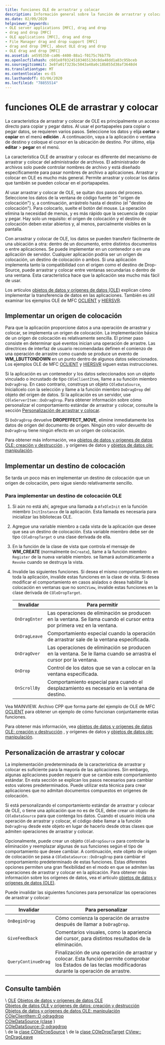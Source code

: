 ```yaml
---
title: funciones OLE de arrastrar y colocar
description: Información general sobre la función de arrastrar y colocar de Microsoft Foundation Classes (MFC) OLE, cómo implementar un origen de colocación, un destino de colocación y cómo personalizar la función de arrastrar y colocar.
ms.date: 02/09/2020
helpviewer_keywords:
- OLE server applications [MFC], drag and drop
- drag and drop [MFC]
- OLE applications [MFC], drag and drop
- File Manager drag and drop support [MFC]
- drag and drop [MFC], about OLE drag and drop
- OLE drag and drop [MFC]
ms.assetid: a4595350-ca06-4400-88a1-f0175c76b77b
ms.openlocfilehash: c601e8f0324510346513dc8da48dd1a83c95bceb
ms.sourcegitcommit: 3e8fa01f323bc5043a48a0c18b855d38af3648d4
ms.translationtype: MT
ms.contentlocale: es-ES
ms.lasthandoff: 03/06/2020
ms.locfileid: "78855514"
---
```

# <a name="ole-drag-and-drop"></a>funciones OLE de arrastrar y colocar

La característica de arrastrar y colocar de OLE es principalmente un acceso directo para copiar y pegar datos. Al usar el portapapeles para copiar o pegar datos, se requieren varios pasos. Seleccione los datos y elija **cortar** o **copiar** en el menú **edición** . A continuación, vaya a la aplicación o ventana de destino y coloque el cursor en la ubicación de destino. Por último, elija **editar** > **pegar** en el menú.

La característica OLE de arrastrar y colocar es diferente del mecanismo de arrastrar y colocar del administrador de archivos. El administrador de archivos solo puede controlar nombres de archivo y está diseñado específicamente para pasar nombres de archivo a aplicaciones. Arrastrar y colocar en OLE es mucho más general. Permite arrastrar y colocar los datos que también se pueden colocar en el portapapeles.

Al usar arrastrar y colocar de OLE, se quitan dos pasos del proceso. Seleccione los datos de la ventana de código fuente (el "origen de colocación") y, a continuación, arrástrelo hasta el destino (el "destino de colocación"). Para colocarlo, suelte el botón del mouse. La operación elimina la necesidad de menús, y es más rápido que la secuencia de copiar y pegar. Hay solo un requisito: el origen de colocación y el destino de colocación deben estar abiertos y, al menos, parcialmente visibles en la pantalla.

Con arrastrar y colocar de OLE, los datos se pueden transferir fácilmente de una ubicación a otra: dentro de un documento, entre distintos documentos o entre aplicaciones. Se puede implementar en un contenedor o en una aplicación de servidor. Cualquier aplicación podría ser un origen de colocación, un destino de colocación o ambos. Si una aplicación implementa tanto la compatibilidad con el origen como el destino de Drop-Source, puede arrastrar y colocar entre ventanas secundarias o dentro de una ventana. Esta característica hace que la aplicación sea mucho más fácil de usar.

Los artículos [objetos de datos y orígenes de datos (OLE)](../mfc/data-objects-and-data-sources-ole.md) explican cómo implementar la transferencia de datos en las aplicaciones. También es útil examinar los ejemplos OLE de MFC [OCLIENT](../overview/visual-cpp-samples.md) y [HIERSVR](../overview/visual-cpp-samples.md).

## <a name="implement-a-drop-source"></a>Implementar un origen de colocación

Para que la aplicación proporcione datos a una operación de arrastrar y colocar, se implementa un origen de colocación. La implementación básica de un origen de colocación es relativamente sencilla. El primer paso consiste en determinar qué eventos inician una operación de arrastre. Las directrices de interfaz de usuario recomendadas definen el comienzo de una operación de arrastre como cuando se produce un evento de **WM_LBUTTONDOWN** en un punto dentro de algunos datos seleccionados. Los ejemplos OLE de MFC [OCLIENT](../overview/visual-cpp-samples.md) y [HIERSVR](../overview/visual-cpp-samples.md) siguen estas instrucciones.

Si la aplicación es un contenedor y los datos seleccionados son un objeto vinculado o incrustado de tipo `COleClientItem`, llame a su función miembro `DoDragDrop`. En caso contrario, construya un objeto `COleDataSource`, Inicialícelo con la selección y llame a la función miembro `DoDragDrop` del objeto del origen de datos. Si la aplicación es un servidor, use `COleServerItem::DoDragDrop`. Para obtener información sobre cómo personalizar el comportamiento estándar de arrastrar y colocar, consulte la sección [Personalización de arrastrar y colocar](#customize-drag-and-drop).

Si `DoDragDrop` devuelve **DROPEFFECT_MOVE**, elimine inmediatamente los datos de origen del documento de origen. Ningún otro valor devuelto de `DoDragDrop` tiene ningún efecto en un origen de colocación.

Para obtener más información, vea [objetos de datos y orígenes de datos OLE: creación y destrucción](../mfc/data-objects-and-data-sources-creation-and-destruction.md) , y orígenes de datos y [objetos de datos ole: manipulación](../mfc/data-objects-and-data-sources-manipulation.md)\.

## <a name="implement-a-drop-target"></a>Implementar un destino de colocación

Se tarda un poco más en implementar un destino de colocación que un origen de colocación, pero sigue siendo relativamente sencillo.

### <a name="to-implement-an-ole-drop-target"></a>Para implementar un destino de colocación OLE

1. Si aún no está ahí, agregue una llamada a `AfxOleInit` en la función miembro `InitInstance` de la aplicación. Esta llamada es necesaria para inicializar las bibliotecas OLE.

1. Agregue una variable miembro a cada vista de la aplicación que desee que sea un destino de colocación. Esta variable miembro debe ser de tipo `COleDropTarget` o una clase derivada de ella.

1. En la función de la clase de vista que controla el mensaje de **WM_CREATE** (normalmente `OnCreate`), llame a la función miembro `Register` de la nueva variable miembro. se llamará automáticamente a `Revoke` cuando se destruya la vista.

1. Invalide las siguientes funciones. Si desea el mismo comportamiento en toda la aplicación, invalide estas funciones en la clase de vista. Si desea modificar el comportamiento en casos aislados o desea habilitar la colocación en ventanas que no son`CView`, invalide estas funciones en la clase derivada de `COleDropTarget`.

   | Invalidar | Para permitir |
   | -------- | -------- |
   | `OnDragEnter` | Las operaciones de eliminación se producen en la ventana. Se llama cuando el cursor entra por primera vez en la ventana. |
   | `OnDragLeave` | Comportamiento especial cuando la operación de arrastrar sale de la ventana especificada. |
   | `OnDragOver` | Las operaciones de eliminación se producen en la ventana. Se le llama cuando se arrastra el cursor por la ventana. |
   | `OnDrop` | Control de los datos que se van a colocar en la ventana especificada. |
   | `OnScrollBy` | Comportamiento especial para cuando el desplazamiento es necesario en la ventana de destino. |

Vea MAINVIEW. Archivo CPP que forma parte del ejemplo de OLE de MFC [OCLIENT](../overview/visual-cpp-samples.md) para obtener un ejemplo de cómo funcionan conjuntamente estas funciones.

Para obtener más información, vea [objetos de datos y orígenes de datos OLE: creación y destrucción](../mfc/data-objects-and-data-sources-creation-and-destruction.md) , y orígenes de datos y [objetos de datos ole: manipulación](../mfc/data-objects-and-data-sources-manipulation.md)\.

## <a name="customize-drag-and-drop"></a>Personalización de arrastrar y colocar

La implementación predeterminada de la característica de arrastrar y colocar es suficiente para la mayoría de las aplicaciones. Sin embargo, algunas aplicaciones pueden requerir que se cambie este comportamiento estándar. En esta sección se explican los pasos necesarios para cambiar estos valores predeterminados. Puede utilizar esta técnica para crear aplicaciones que no admitan documentos compuestos en orígenes de colocación.

Si está personalizando el comportamiento estándar de arrastrar y colocar de OLE, o tiene una aplicación que no es de OLE, debe crear un objeto de `COleDataSource` para que contenga los datos. Cuando el usuario inicia una operación de arrastrar y colocar, el código debe llamar a la función `DoDragDrop` desde este objeto en lugar de hacerlo desde otras clases que admiten operaciones de arrastrar y colocar.

Opcionalmente, puede crear un objeto `COleDropSource` para controlar la eliminación y reemplazar algunas de sus funciones según el tipo de comportamiento que desee cambiar. A continuación, este objeto de origen de colocación se pasa a `COleDataSource::DoDragDrop` para cambiar el comportamiento predeterminado de estas funciones. Estas diferentes opciones permiten una gran flexibilidad en el modo en que se admiten las operaciones de arrastrar y colocar en la aplicación. Para obtener más información sobre los orígenes de datos, vea el artículo [objetos de datos y orígenes de datos (OLE)](../mfc/data-objects-and-data-sources-ole.md).

Puede invalidar las siguientes funciones para personalizar las operaciones de arrastrar y colocar:

| Invalidar | Para personalizar |
| -------- | ------------ |
| `OnBeginDrag` | Cómo comienza la operación de arrastre después de llamar a `DoDragDrop`. |
| `GiveFeedback` | Comentarios visuales, como la apariencia del cursor, para distintos resultados de la eliminación. |
| `QueryContinueDrag` | Finalización de una operación de arrastrar y colocar. Esta función permite comprobar los Estados de las teclas modificadoras durante la operación de arrastre. |

## <a name="see-also"></a>Consulte también

\ [OLE](../mfc/ole-in-mfc.md)
[Objetos de datos y orígenes de datos OLE](../mfc/data-objects-and-data-sources-ole.md)\
[Objetos de datos OLE y orígenes de datos: creación y destrucción](../mfc/data-objects-and-data-sources-creation-and-destruction.md)\
[Objetos de datos y orígenes de datos OLE: manipulación](../mfc/data-objects-and-data-sources-manipulation.md)\
[COleClientItem::D odragdrop](../mfc/reference/coleclientitem-class.md#dodragdrop)\
[COleDataSource (clase](../mfc/reference/coledatasource-class.md) )\
[COleDataSource::D odragdrop](../mfc/reference/coledatasource-class.md#dodragdrop)\
\ de la [clase COleDropSource](../mfc/reference/coledropsource-class.md)
\ de la [clase COleDropTarget](../mfc/reference/coledroptarget-class.md)
[CView:: OnDragLeave](../mfc/reference/cview-class.md#ondragleave)
